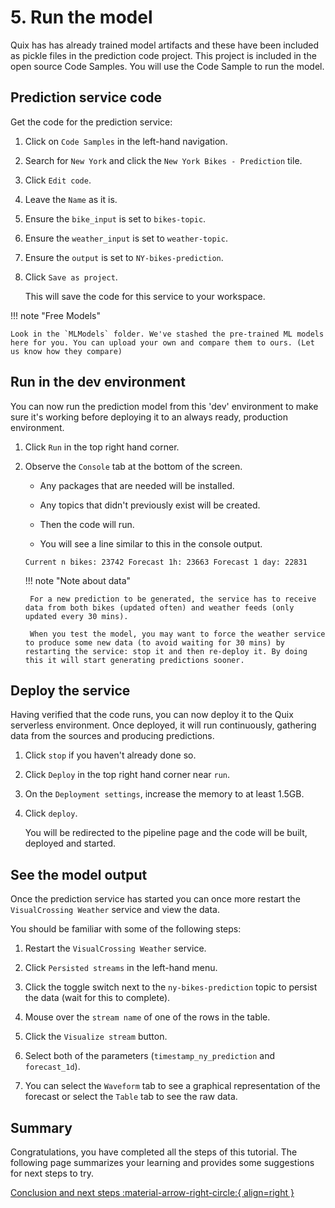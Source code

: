 # 5. Run the model

Quix has has already trained model artifacts and these have been included as pickle files in the prediction code project. This project is included in the open source Code Samples. You will use the Code Sample to run the model.

## Prediction service code

Get the code for the prediction service:

1. Click on `Code Samples` in the left-hand navigation.

2. Search for `New York` and click the `New York Bikes - Prediction` tile.

3. Click `Edit code`.

4. Leave the `Name` as it is.
	
5. Ensure the `bike_input` is set to `bikes-topic`.

6. Ensure the `weather_input` is set to `weather-topic`.

7. Ensure the `output` is set to `NY-bikes-prediction`.

8. Click `Save as project`.

	This will save the code for this service to your workspace.

!!! note "Free Models" 

	Look in the `MLModels` folder. We've stashed the pre-trained ML models here for you. You can upload your own and compare them to ours. (Let us know how they compare)

## Run in the dev environment

You can now run the prediction model from this 'dev' environment to make sure it's working before deploying it to an always ready, production environment.

1. Click `Run` in the top right hand corner.

2. Observe the `Console` tab at the bottom of the screen.

	 - Any packages that are needed will be installed.
	
	 - Any topics that didn't previously exist will be created.
	
	 - Then the code will run.
	
	 - You will see a line similar to this in the console output.
	
	```shell
	Current n bikes: 23742 Forecast 1h: 23663 Forecast 1 day: 22831
	```
	
	!!! note "Note about data"
	
		For a new prediction to be generated, the service has to receive data from both bikes (updated often) and weather feeds (only updated every 30 mins).

		When you test the model, you may want to force the weather service to produce some new data (to avoid waiting for 30 mins) by restarting the service: stop it and then re-deploy it. By doing this it will start generating predictions sooner.
		
## Deploy the service

Having verified that the code runs, you can now deploy it to the Quix serverless environment. Once deployed, it will run continuously, gathering data from the sources and producing predictions.

1. Click `stop` if you haven't already done so.

2. Click `Deploy` in the top right hand corner near `run`.

3. On the `Deployment settings`, increase the memory to at least 1.5GB.

4. Click `deploy`.

	You will be redirected to the pipeline page and the code will be built, deployed and started.
	
## See the model output

Once the prediction service has started you can once more restart the `VisualCrossing Weather` service and view the data.

You should be familiar with some of the following steps:

1. Restart the `VisualCrossing Weather` service.

2. Click `Persisted streams` in the left-hand menu.

3. Click the toggle switch next to the `ny-bikes-prediction` topic to persist the data (wait for this to complete).

4. Mouse over the `stream name` of one of the rows in the table.

5. Click the `Visualize stream` button.

6. Select both of the parameters (`timestamp_ny_prediction` and `forecast_1d`).

7. You can select the `Waveform` tab to see a graphical representation of the forecast or select the `Table` tab to see the raw data.

## Summary

Congratulations, you have completed all the steps of this tutorial. The following page summarizes your learning and provides some suggestions for next steps to try.

[Conclusion and next steps :material-arrow-right-circle:{ align=right }](6-conclusion.md)
